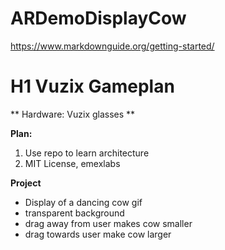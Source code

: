 # ARDemoDisplayCow

https://www.markdownguide.org/getting-started/

# H1 Vuzix Gameplan

** Hardware: Vuzix glasses **

**Plan:**
1. Use repo to learn architecture
2. MIT License, emexlabs

**Project**
- Display of a dancing cow gif
- transparent background
- drag away from user makes cow smaller
- drag towards user make cow larger